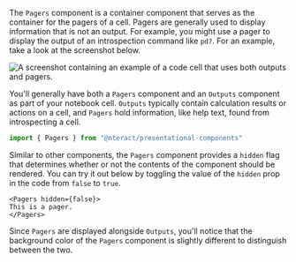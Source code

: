 The `Pagers` component is a container component that serves as the container for the pagers of a cell. Pagers are generally used to display information that is not an output. For example, you might use a pager to display the output of an introspection command like `pd?`. For an example, take a look at the screenshot below.

![A screenshot containing an example of a code cell that uses both outputs and pagers.](https://cldup.com/BXhT1UNTDL.png)


You'll generally have both a `Pagers` component and an `Outputs` component as part of your notebook cell. `Outputs` typically contain calculation results or actions on a cell, and `Pagers` hold information, like help text, found from introspecting a cell.

```jsx static
import { Pagers } from "@nteract/presentational-components"
```

Similar to other components, the `Pagers`  component provides a `hidden` flag that determines whether or not the contents of the component should be rendered. You can try it out below by toggling the value of the `hidden` prop in the code from `false` to `true`.

```
<Pagers hidden={false}>
This is a pager.
</Pagers>
```

Since `Pagers` are displayed alongside `Outputs`, you'll notice that the background color of the `Pagers` component is slightly different to distinguish between the two.
